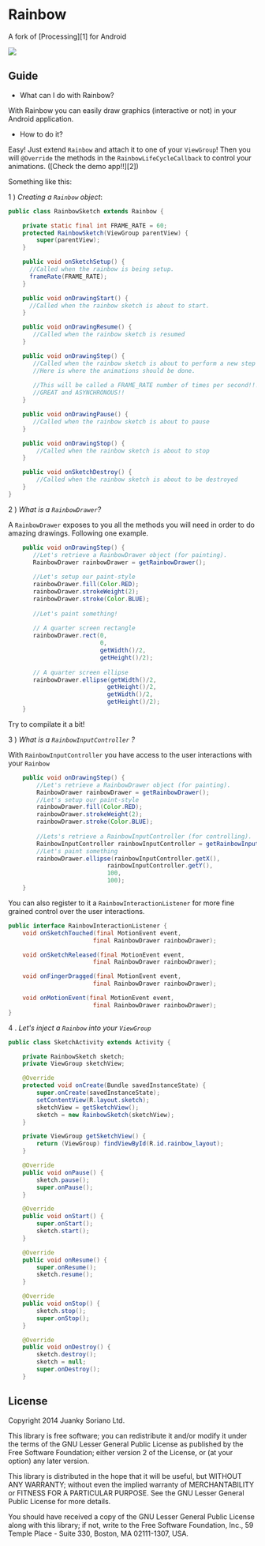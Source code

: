 Rainbow
=======

A fork of [Processing][1] for Android 

![](http://s8.postimg.org/a0o3aew39/rainbow_307622_640.png)


Guide
------------

* What can I do with Rainbow? 

With Rainbow you can easily draw graphics (interactive or not) in your Android application.

* How to do it?

Easy! Just extend `Rainbow` and attach it to one of your `ViewGroup`! Then you will `@Override` the methods in the `RainbowLifeCycleCallback` to control your animations. ([Check the demo app!!][2])

Something like this:

1 ) _Creating a `Rainbow` object_:

```java
public class RainbowSketch extends Rainbow {

    private static final int FRAME_RATE = 60;
    protected RainbowSketch(ViewGroup parentView) {
        super(parentView);
    }

    public void onSketchSetup() {
      //Called when the rainbow is being setup.
      frameRate(FRAME_RATE);
    }

    public void onDrawingStart() {
      //Called when the rainbow sketch is about to start.
    }

    public void onDrawingResume() {
       //Called when the rainbow sketch is resumed
    }

    public void onDrawingStep() {
       //Called when the rainbow sketch is about to perform a new step
       //Here is where the animations should be done.
       
       //This will be called a FRAME_RATE number of times per second!!! 
       //GREAT and ASYNCHRONOUS!!
    }

    public void onDrawingPause() {
       //Called when the rainbow sketch is about to pause
    }

    public void onDrawingStop() {
        //Called when the rainbow sketch is about to stop
    }

    public void onSketchDestroy() {
        //Called when the rainbow sketch is about to be destroyed
    }
}
```

2 ) _What is a `RainbowDrawer`?_ 

A `RainbowDrawer` exposes to you all the methods you will need in order to do amazing drawings. Following one example.

```java
    public void onDrawingStep() {
       //Let's retrieve a RainbowDrawer object (for painting).
       RainbowDrawer rainbowDrawer = getRainbowDrawer();
        
       //Let's setup our paint-style
       rainbowDrawer.fill(Color.RED);
       rainbowDrawer.strokeWeight(2);
       rainbowDrawer.stroke(Color.BLUE);
       
       //Let's paint something!
       
       // A quarter screen rectangle
       rainbowDrawer.rect(0, 
                          0, 
                          getWidth()/2, 
                          getHeight()/2); 
       
       // A quarter screen ellipse
       rainbowDrawer.ellipse(getWidth()/2, 
                            getHeight()/2, 
                            getWidth()/2, 
                            getHeight()/2);  
    }
```

Try to compilate it a bit! 

3 ) _What is a `RainbowInputController` ?_

With `RainbowInputController` you have access to the user interactions with your `Rainbow`

```java
    public void onDrawingStep() {
        //Let's retrieve a RainbowDrawer object (for painting).
        RainbowDrawer rainbowDrawer = getRainbowDrawer();
        //Let's setup our paint-style
        rainbowDrawer.fill(Color.RED);
        rainbowDrawer.strokeWeight(2);
        rainbowDrawer.stroke(Color.BLUE);
       
        //Lets's retrieve a RainbowInputController (for controlling). 
        RainbowInputController rainbowInputController = getRainbowInputController();
        //Let's paint something
        rainbowDrawer.ellipse(rainbowInputController.getX(), 
                            rainbowInputController.getY(), 
                            100, 
       	                    100);
    }
```

You can also register to it a `RainbowInteractionListener` for more fine grained control over the user interactions.

```java
public interface RainbowInteractionListener {
    void onSketchTouched(final MotionEvent event, 
                        final RainbowDrawer rainbowDrawer);

    void onSketchReleased(final MotionEvent event, 
                        final RainbowDrawer rainbowDrawer);

    void onFingerDragged(final MotionEvent event, 
                        final RainbowDrawer rainbowDrawer);

    void onMotionEvent(final MotionEvent event, 
                        final RainbowDrawer rainbowDrawer);
}
```

4 . _Let's inject a `Rainbow` into your `ViewGroup`_

```java
public class SketchActivity extends Activity {

    private RainbowSketch sketch;
    private ViewGroup sketchView;

    @Override
    protected void onCreate(Bundle savedInstanceState) {
        super.onCreate(savedInstanceState);
        setContentView(R.layout.sketch);
        sketchView = getSketchView();
        sketch = new RainbowSketch(sketchView);
    }

    private ViewGroup getSketchView() {
        return (ViewGroup) findViewById(R.id.rainbow_layout);
    }

    @Override
    public void onPause() {
        sketch.pause();
        super.onPause();
    }

    @Override
    public void onStart() {
        super.onStart();
        sketch.start();
    }

    @Override
    public void onResume() {
        super.onResume();
        sketch.resume();
    }

    @Override
    public void onStop() {
        sketch.stop();
        super.onStop();
    }

    @Override
    public void onDestroy() {
        sketch.destroy();
        sketch = null;
        super.onDestroy();
    }
```



License
--------

  Copyright 2014 Juanky Soriano Ltd.

  This library is free software; you can redistribute it and/or
  modify it under the terms of the GNU Lesser General Public
  License as published by the Free Software Foundation; either
  version 2 of the License, or (at your option) any later version.

  This library is distributed in the hope that it will be useful,
  but WITHOUT ANY WARRANTY; without even the implied warranty of
  MERCHANTABILITY or FITNESS FOR A PARTICULAR PURPOSE.	 See the GNU
  Lesser General Public License for more details.

  You should have received a copy of the GNU Lesser General Public
  License along with this library; if not, write to the
  Free Software Foundation, Inc., 59 Temple Place - Suite 330,
  Boston, MA 02111-1307, USA.
